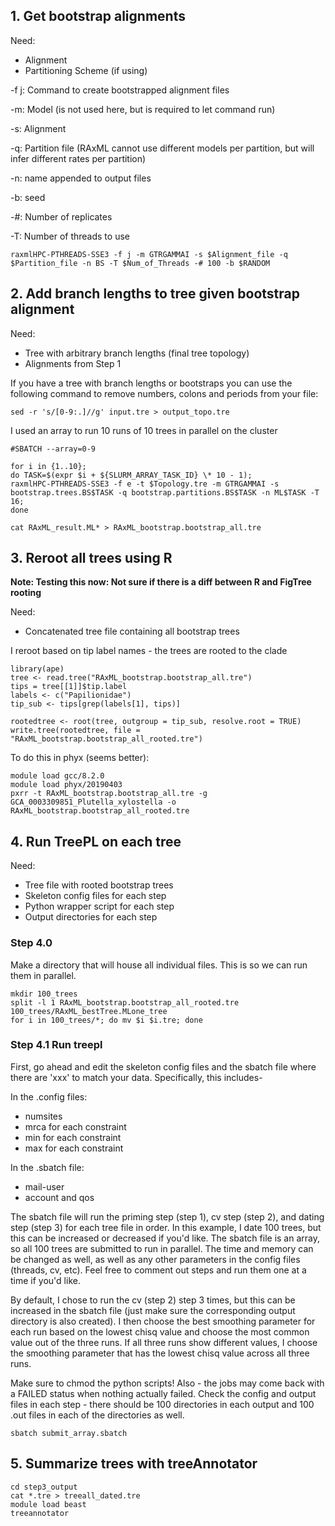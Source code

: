 ## 1. Get bootstrap alignments

Need:
* Alignment
* Partitioning Scheme (if using)

-f j: Command to create bootstrapped alignment files

-m: Model (is not used here, but is required to let command run)

-s: Alignment

-q: Partition file (RAxML cannot use different models per partition, but will infer different rates per partition)

-n: name appended to output files

-b: seed

-#: Number of replicates

-T: Number of threads to use

```
raxmlHPC-PTHREADS-SSE3 -f j -m GTRGAMMAI -s $Alignment_file -q $Partition_file -n BS -T $Num_of_Threads -# 100 -b $RANDOM
```
## 2. Add branch lengths to tree given bootstrap alignment

Need:
 * Tree with arbitrary branch lengths (final tree topology)
 * Alignments from Step 1
 
 If you have a tree with branch lengths or bootstraps you can use the following command to remove numbers, colons and periods from your file:
 ```
 sed -r 's/[0-9:.]//g' input.tre > output_topo.tre
```
 
 
 I used an array to run 10 runs of 10 trees in parallel on the cluster
```
#SBATCH --array=0-9

for i in {1..10};
do TASK=$(expr $i + ${SLURM_ARRAY_TASK_ID} \* 10 - 1);
raxmlHPC-PTHREADS-SSE3 -f e -t $Topology.tre -m GTRGAMMAI -s bootstrap.trees.BS$TASK -q bootstrap.partitions.BS$TASK -n ML$TASK -T 16;
done

cat RAxML_result.ML* > RAxML_bootstrap.bootstrap_all.tre
```
## 3. Reroot all trees using R

**Note: Testing this now: Not sure if there is a diff between R and FigTree rooting**

Need:

* Concatenated tree file containing all bootstrap trees

I reroot based on tip label names - the trees are rooted to the clade
```"Papilionidae"
library(ape)
tree <- read.tree("RAxML_bootstrap.bootstrap_all.tre")
tips = tree[[1]]$tip.label
labels <- c("Papilionidae")
tip_sub <- tips[grep(labels[1], tips)]

rootedtree <- root(tree, outgroup = tip_sub, resolve.root = TRUE)
write.tree(rootedtree, file = "RAxML_bootstrap.bootstrap_all_rooted.tre")
```

To do this in phyx (seems better):
```
module load gcc/8.2.0
module load phyx/20190403
pxrr -t RAxML_bootstrap.bootstrap_all.tre -g GCA_0003309851_Plutella_xylostella -o RAxML_bootstrap.bootstrap_all_rooted.tre
```
## 4. Run TreePL on each tree

Need:

* Tree file with rooted bootstrap trees
* Skeleton config files for each step
* Python wrapper script for each step
* Output directories for each step

### Step 4.0

Make a directory that will house all individual files. This is so we can run them in parallel.
```
mkdir 100_trees
split -l 1 RAxML_bootstrap.bootstrap_all_rooted.tre 100_trees/RAxML_bestTree.MLone_tree
for i in 100_trees/*; do mv $i $i.tre; done
```
### Step 4.1 Run treepl

First, go ahead and edit the skeleton config files and the sbatch file where there are 'xxx' to match your data. Specifically, this includes-

In the .config files:
* numsites
* mrca for each constraint
* min for each constraint
* max for each constraint

In the .sbatch file:
* mail-user
* account and qos

The sbatch file will run the priming step (step 1), cv step (step 2), and dating step (step 3) for each tree file in order. In this example, I date 100 trees, but this can be increased or decreased if you'd like. The sbatch file is an array, so all 100 trees are submitted to run in parallel. The time and memory can be changed as well, as well as any other parameters in the config files (threads, cv, etc). Feel free to comment out steps and run them one at a time if you'd like.

By default, I chose to run the cv (step 2) step 3 times, but this can be increased in the sbatch file (just make sure the corresponding output directory is also created). I then choose the best smoothing parameter for each run based on the lowest chisq value and choose the most common value out of the three runs. If all three runs show different values, I choose the smoothing parameter that has the lowest chisq value across all three runs.

Make sure to chmod the python scripts! Also - the jobs may come back with a FAILED status when nothing actually failed. Check the config and output files in each step - there should be 100 directories in each output and 100 .out files in each of the directories as well. 

```
sbatch submit_array.sbatch
```
## 5. Summarize trees with treeAnnotator
```
cd step3_output
cat *.tre > treeall_dated.tre
module load beast
treeannotator
```

